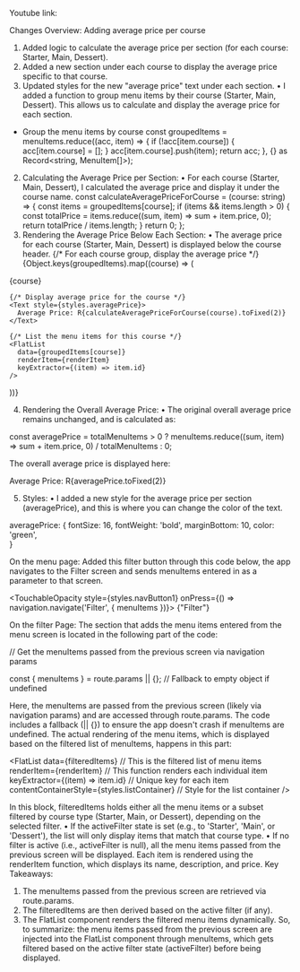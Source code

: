 Youtube link:


Changes Overview:
Adding average price per course
1.	Added logic to calculate the average price per section (for each course: Starter, Main, Dessert).
2.	Added a new section under each course to display the average price specific to that course.
3.	Updated styles for the new "average price" text under each section.
•	I added a function to group menu items by their course (Starter, Main, Dessert). This allows us to calculate and display the average price for each section.
- Group the menu items by course
const groupedItems = menuItems.reduce((acc, item) => {
  if (!acc[item.course]) {
    acc[item.course] = [];
  }
  acc[item.course].push(item);
  return acc;
}, {} as Record<string, MenuItem[]>);

2. Calculating the Average Price per Section:
•	For each course (Starter, Main, Dessert), I calculated the average price and display it under the course name.
const calculateAveragePriceForCourse = (course: string) => {
  const items = groupedItems[course];
  if (items && items.length > 0) {
    const totalPrice = items.reduce((sum, item) => sum + item.price, 0);
    return totalPrice / items.length;
  }
  return 0;
};
3. Rendering the Average Price Below Each Section:
•	The average price for each course (Starter, Main, Dessert) is displayed below the course header.
{/* For each course group, display the average price */}
{Object.keys(groupedItems).map((course) => (
  <View key={course} style={styles.section}>
    <Text style={styles.sectionHeader}>{course}</Text>

    {/* Display average price for the course */}
    <Text style={styles.averagePrice}>
      Average Price: R{calculateAveragePriceForCourse(course).toFixed(2)}
    </Text>

    {/* List the menu items for this course */}
    <FlatList
      data={groupedItems[course]}
      renderItem={renderItem}
      keyExtractor={(item) => item.id}
    />
  </View>
))}

4. Rendering the Overall Average Price:
•	The original overall average price remains unchanged, and is calculated as:

const averagePrice = totalMenuItems > 0
  ? menuItems.reduce((sum, item) => sum + item.price, 0) / totalMenuItems
  : 0;

The overall average price is displayed here:

<Text style={styles.infoText}>Average Price: R{averagePrice.toFixed(2)}</Text>

5. Styles:
•	I added a new style for the average price per section (averagePrice), and this is where you can change the color of the text.

averagePrice: {
  fontSize: 16,
  fontWeight: 'bold',
  marginBottom: 10,
  color: 'green',  
}

On the menu page:
Added this filter button through this code below, the app navigates to the Filter screen and sends menuItems entered in as a parameter to that screen.

<TouchableOpacity
  style={styles.navButton1}
  onPress={() => navigation.navigate('Filter', { menuItems })}>
  <Text style={styles.navButtonText}>{"Filter"}</Text>
</TouchableOpacity>

On the filter Page:
The section that adds the menu items entered from the menu screen is located in the following part of the code:

// Get the menuItems passed from the previous screen via navigation params

const { menuItems } = route.params || {};  // Fallback to empty object if undefined

Here, the menuItems are passed from the previous screen (likely via navigation params) and are accessed through route.params. The code includes a fallback (|| {}) to ensure the app doesn't crash if menuItems are undefined.
The actual rendering of the menu items, which is displayed based on the filtered list of menuItems, happens in this part:

<FlatList
  data={filteredItems}  // This is the filtered list of menu items
  renderItem={renderItem}  // This function renders each individual item
  keyExtractor={(item) => item.id}  // Unique key for each item
  contentContainerStyle={styles.listContainer}  // Style for the list container
/>

In this block, filteredItems holds either all the menu items or a subset filtered by course type (Starter, Main, or Dessert), depending on the selected filter.
•	If the activeFilter state is set (e.g., to 'Starter', 'Main', or 'Dessert'), the list will only display items that match that course type.
•	If no filter is active (i.e., activeFilter is null), all the menu items passed from the previous screen will be displayed.
Each item is rendered using the renderItem function, which displays its name, description, and price.
Key Takeaways:
1.	The menuItems passed from the previous screen are retrieved via route.params.
2.	The filteredItems are then derived based on the active filter (if any).
3.	The FlatList component renders the filtered menu items dynamically.
So, to summarize: the menu items passed from the previous screen are injected into the FlatList component through menuItems, which gets filtered based on the active filter state (activeFilter) before being displayed.

